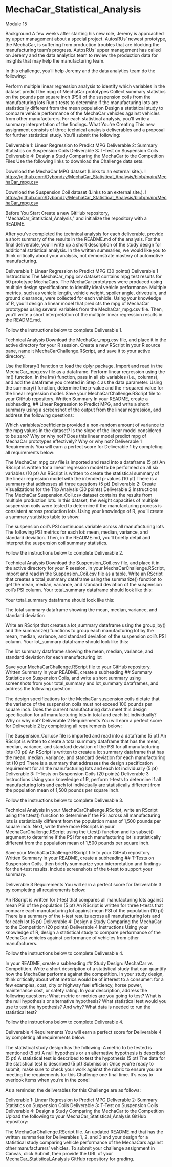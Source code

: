# MechaCar_Statistical_Analysis

Module 15

Background
A few weeks after starting his new role, Jeremy is approached by upper management about a special project. AutosRUs’ newest prototype, the MechaCar, is suffering from production troubles that are blocking the manufacturing team’s progress. AutosRUs’ upper management has called on Jeremy and the data analytics team to review the production data for insights that may help the manufacturing team.

In this challenge, you’ll help Jeremy and the data analytics team do the following:

Perform multiple linear regression analysis to identify which variables in the dataset predict the mpg of MechaCar prototypes
Collect summary statistics on the pounds per square inch (PSI) of the suspension coils from the manufacturing lots
Run t-tests to determine if the manufacturing lots are statistically different from the mean population
Design a statistical study to compare vehicle performance of the MechaCar vehicles against vehicles from other manufacturers. For each statistical analysis, you’ll write a summary interpretation of the findings.
What You're Creating
This new assignment consists of three technical analysis deliverables and a proposal for further statistical study. You’ll submit the following:

Deliverable 1: Linear Regression to Predict MPG
Deliverable 2: Summary Statistics on Suspension Coils
Deliverable 3: T-Test on Suspension Coils
Deliverable 4: Design a Study Comparing the MechaCar to the Competition
Files
Use the following links to download the Challenge data sets.

Download the MechaCar MPG dataset (Links to an external site.).
! https://github.com/Dybondzy/MechaCar_Statistical_Analysis/blob/main/MechaCar_mpg.csv

Download the Suspension Coil dataset (Links to an external site.).
! https://github.com/Dybondzy/MechaCar_Statistical_Analysis/blob/main/MechaCar_mpg.csv

Before You Start
Create a new GitHub repository, "MechaCar_Statistical_Analysis," and initialize the repository with a README.

After you’ve completed the technical analysis for each deliverable, provide a short summary of the results in the README.md of the analysis. For the final deliverable, you’ll write up a short description of the study design for additional statistical analysis. In the written summaries, we would like you to think critically about your analysis, not demonstrate mastery of automotive manufacturing.

Deliverable 1: Linear Regression to Predict MPG (30 points)
Deliverable 1 Instructions
The MechaCar_mpg.csv dataset contains mpg test results for 50 prototype MechaCars. The MechaCar prototypes were produced using multiple design specifications to identify ideal vehicle performance. Multiple metrics, such as vehicle length, vehicle weight, spoiler angle, drivetrain, and ground clearance, were collected for each vehicle. Using your knowledge of R, you’ll design a linear model that predicts the mpg of MechaCar prototypes using several variables from the MechaCar_mpg.csv file. Then, you’ll write a short interpretation of the multiple linear regression results in the README.md.

Follow the instructions below to complete Deliverable 1.

Technical Analysis
Download the MechaCar_mpg.csv file, and place it in the active directory for your R session.
Create a new RScript in your R source pane, name it MechaCarChallenge.RScript, and save it to your active directory.

Use the library() function to load the dplyr package.
Import and read in the MechaCar_mpg.csv file as a dataframe.
Perform linear regression using the lm() function. In the lm() function, pass in all six variables (i.e., columns), and add the dataframe you created in Step 4 as the data parameter.
Using the summary() function, determine the p-value and the r-squared value for the linear regression model.
Save your MechaCarChallenge.RScript file to your GitHub repository.
Written Summary
In your README, create a subheading, ## Linear Regression to Predict MPG, and write a short summary using a screenshot of the output from the linear regression, and address the following questions:

Which variables/coefficients provided a non-random amount of variance to the mpg values in the dataset?
Is the slope of the linear model considered to be zero? Why or why not?
Does this linear model predict mpg of MechaCar prototypes effectively? Why or why not?
Deliverable 1 Requirements
You will earn a perfect score for Deliverable 1 by completing all requirements below:

The MechaCar_mpg.csv file is imported and read into a dataframe (5 pt)
An RScript is written for a linear regression model to be performed on all six variables (10 pt)
An RScript is written to create the statistical summary of the linear regression model with the intended p-values (10 pt)
There is a summary that addresses all three questions (5 pt)
Deliverable 2: Create Visualizations for the Trip Analysis (30 points)
Deliverable 2 Instructions
The MechaCar Suspension_Coil.csv dataset contains the results from multiple production lots. In this dataset, the weight capacities of multiple suspension coils were tested to determine if the manufacturing process is consistent across production lots. Using your knowledge of R, you’ll create a summary statistics table to show:

The suspension coil’s PSI continuous variable across all manufacturing lots
The following PSI metrics for each lot: mean, median, variance, and standard deviation.
Then, in the README.md, you’ll briefly detail and interpret the suspension coil summary statistics.

Follow the instructions below to complete Deliverable 2.

Technical Analysis
Download the Suspension_Coil.csv file, and place it in the active directory for your R session.
In your MechaCarChallenge.RScript, import and read in the Suspension_Coil.csv file as a table.
Write an RScript that creates a total_summary dataframe using the summarize() function to get the mean, median, variance, and standard deviation of the suspension coil’s PSI column.
Your total_summary dataframe should look like this:

Your total_summary dataframe should look like this:

The total summary dataframe showing the mean, median, variance, and standard deviation

Write an RScript that creates a lot_summary dataframe using the group_by() and the summarize() functions to group each manufacturing lot by the mean, median, variance, and standard deviation of the suspension coil’s PSI column.
Your lot_summary dataframe should look like this:

The lot summary dataframe showing the mean, median, variance, and standard deviation for each manufacturing lot

Save your MechaCarChallenge.RScript file to your GitHub repository.
Written Summary
In your README, create a subheading ## Summary Statistics on Suspension Coils, and write a short summary using screenshots from your total_summary and lot_summary dataframes, and address the following question:

The design specifications for the MechaCar suspension coils dictate that the variance of the suspension coils must not exceed 100 pounds per square inch. Does the current manufacturing data meet this design specification for all manufacturing lots in total and each lot individually? Why or why not?
Deliverable 2 Requirements
You will earn a perfect score for Deliverable 2 by completing all requirements below:

The Suspension_Coil.csv file is imported and read into a dataframe (5 pt)
An RScript is written to create a total summary dataframe that has the mean, median, variance, and standard deviation of the PSI for all manufacturing lots (10 pt)
An RScript is written to create a lot summary dataframe that has the mean, median, variance, and standard deviation for each manufacturing lot (10 pt)
There is a summary that addresses the design specification requirement for all the manufacturing lots and each lot individually (5 pt)
Deliverable 3: T-Tests on Suspension Coils (20 points)
Deliverable 3 Instructions
Using your knowledge of R, perform t-tests to determine if all manufacturing lots and each lot individually are statistically different from the population mean of 1,500 pounds per square inch.

Follow the instructions below to complete Deliverable 3.

Technical Analysis
In your MechaCarChallenge.RScript, write an RScript using the t.test() function to determine if the PSI across all manufacturing lots is statistically different from the population mean of 1,500 pounds per square inch.
Next, write three more RScripts in your MechaCarChallenge.RScript using the t.test() function and its subset() argument to determine if the PSI for each manufacturing lot is statistically different from the population mean of 1,500 pounds per square inch.

Save your MechaCarChallenge.RScript file to your GitHub repository.
Written Summary
In your README, create a subheading ## T-Tests on Suspension Coils, then briefly summarize your interpretation and findings for the t-test results. Include screenshots of the t-test to support your summary.

Deliverable 3 Requirements
You will earn a perfect score for Deliverable 3 by completing all requirements below:

An RScript is written for t-test that compares all manufacturing lots against mean PSI of the population (5 pt)
An RScript is written for three t-tests that compare each manufacturing lot against mean PSI of the population (10 pt)
There is a summary of the t-test results across all manufacturing lots and for each lot (5 pt)
Deliverable 4: Design a Study Comparing the MechaCar to the Competition (20 points)
Deliverable 4 Instructions
Using your knowledge of R, design a statistical study to compare performance of the MechaCar vehicles against performance of vehicles from other manufacturers.

Follow the instructions below to complete Deliverable 4.

In your README, create a subheading ## Study Design: MechaCar vs Competition.
Write a short description of a statistical study that can quantify how the MechaCar performs against the competition. In your study design, think critically about what metrics would be of interest to a consumer: for a few examples, cost, city or highway fuel efficiency, horse power, maintenance cost, or safety rating.
In your description, address the following questions:
What metric or metrics are you going to test?
What is the null hypothesis or alternative hypothesis?
What statistical test would you use to test the hypothesis? And why?
What data is needed to run the statistical test?

Follow the instructions below to complete Deliverable 4.

Deliverable 4 Requirements
You will earn a perfect score for Deliverable 4 by completing all requirements below:

The statistical study design has the following:
A metric to be tested is mentioned (5 pt)
A null hypothesis or an alternative hypothesis is described (5 pt)
A statistical test is described to test the hypothesis (5 pt)
The data for the statistical test is described (5 pt)
Submission
Once you’re ready to submit, make sure to check your work against the rubric to ensure you are meeting the requirements for this Challenge one final time. It’s easy to overlook items when you’re in the zone!

As a reminder, the deliverables for this Challenge are as follows:

Deliverable 1: Linear Regression to Predict MPG
Deliverable 2: Summary Statistics on Suspension Coils
Deliverable 3: T-Test on Suspension Coils
Deliverable 4: Design a Study Comparing the MechaCar to the Competition
Upload the following to your MechaCar_Statistical_Analysis GitHub repository:

The MechaCarChallenge.RScript file.
An updated README.md that has the written summaries for Deliverables 1, 2, and 3 and your design for a statistical study comparing vehicle performance of the MechaCars against other manufacturers’ vehicles.
To submit your challenge assignment in Canvas, click Submit, then provide the URL of your MechaCar_Statistical_Analysis GitHub repository for grading.

